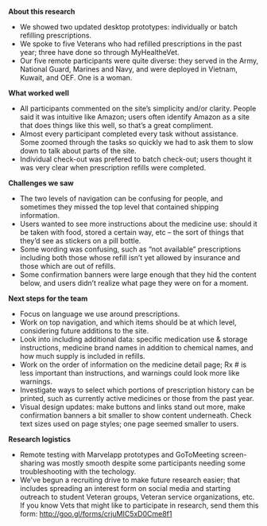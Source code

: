 **About this research** 
* We showed two updated desktop prototypes: individually or batch refilling prescriptions.
* We spoke to five Veterans who had refilled prescriptions in the past year; three have done so through MyHealtheVet.
* Our five remote participants were quite diverse: they served in the Army, National Guard, Marines and Navy, and were deployed in Vietnam, Kuwait, and OEF. One is a woman.

**What worked well**
* All participants commented on the site’s simplicity and/or clarity. People said it was intuitive like Amazon; users often identify Amazon as a site that does things like this well, so that’s a great compliment.
* Almost every participant completed every task without assistance. Some zoomed through the tasks so quickly we had to ask them to slow down to talk about parts of the site.
* Individual check-out was prefered to batch check-out; users thought it was very clear when prescription refills were completed.

**Challenges we saw**
* The two levels of navigation can be confusing for people, and sometimes they missed the top level that contained shipping information.
* Users wanted to see more instructions about the medicine use: should it be taken with food, stored a certain way, etc – the sort of things that they’d see as stickers on a pill bottle.
* Some wording was confusing, such as “not available” prescriptions including both those whose refill isn’t yet allowed by insurance and those which are out of refills.
* Some confirmation banners were large enough that they hid the content below, and users didn’t realize what page they were on for a moment.

**Next steps for the team**
* Focus on language we use around prescriptions.
* Work on top navigation, and which items should be at which level, considering future additions to the site.
* Look into including additional data: specific medication use & storage instructions, medicine brand names in addition to chemical names, and how much supply is included in refills.
* Work on the order of information on the medicine detail page; Rx # is less important than instructions, and warnings could look more like warnings.
* Investigate ways to select which portions of prescription history can be printed, such as currently active medicines or those from the past year.
* Visual design updates: make buttons and links stand out more, make confirmation banners a bit smaller to show content underneath. Check text sizes used on page styles; one page seemed smaller to users.

**Research logistics**
* Remote testing with Marvelapp prototypes and GoToMeeting screen-sharing was mostly smooth despite some participants needing some troubleshooting with the techology.
* We've begun a recruiting drive to make future research easier; that includes spreading an interest form on social media and starting outreach to student Veteran groups, Veteran service organizations, etc. If you know Vets that might like to participate in research, send them this form: http://goo.gl/forms/crjuMIC5xD0Cme8f1
